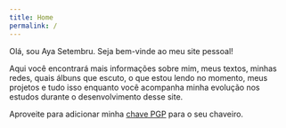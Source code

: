 ```yaml
---
title: Home
permalink: /
---
```


Olá, sou Aya Setembru. Seja bem-vinde ao meu site pessoal!

Aqui você encontrará mais informações sobre mim, meus textos, minhas redes, quais álbuns que escuto, o que estou lendo no momento, meus projetos e tudo isso enquanto você acompanha minha evolução nos estudos durante o desenvolvimento desse site.

Aproveite para adicionar minha [chave PGP](/1CA6D5CE056D5EB69E30BA1290C28191991027D4.asc) para o seu chaveiro.